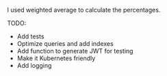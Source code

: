 I used weighted average to calculate the percentages. 

TODO: 
- Add tests
- Optimize queries and add indexes
- Add function to generate JWT for testing
- Make it Kubernetes friendly
- Add logging